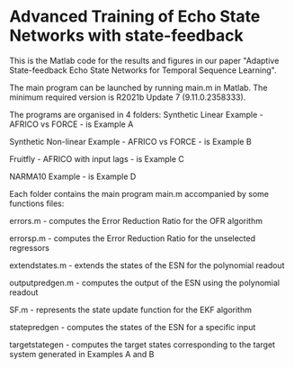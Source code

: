 # Advanced Training of Echo State Networks with state-feedback

This is the Matlab code for the results and figures in our paper "Adaptive State-feedback Echo State Networks for Temporal Sequence Learning".

The main program can be launched by running main.m in Matlab. The minimum required version is R2021b Update 7 (9.11.0.2358333). 

The programs are organised in 4 folders:
  Synthetic Linear Example - AFRICO vs FORCE - is Example A
  
  Synthetic Non-linear Example - AFRICO vs FORCE - is Example B
  
  Fruitfly - AFRICO with input lags - is Example C
  
  NARMA10 Example - is Example D

Each folder contains the main program main.m accompanied by some functions files:

  errors.m - computes the Error Reduction Ratio for the OFR algorithm
  
  errorsp.m - computes the Error Reduction Ratio for the unselected regressors
  
  extendstates.m - extends the states of the ESN for the polynomial readout
  
  outputpredgen.m - computes the output of the ESN using the polynomial readout
  
  SF.m - represents the state update function for the EKF algorithm
  
  statepredgen - computes the states of the ESN for a specific input
  
  targetstategen - computes the target states corresponding to the target system generated in Examples A and B
